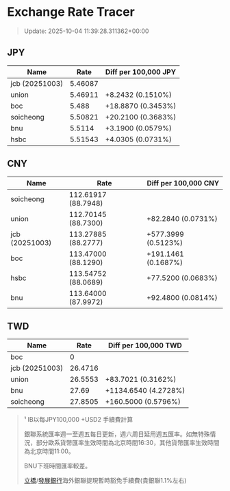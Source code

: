 # Exchange Rate Tracer

> Update: 2025-10-04 11:39:28.311362+00:00

## JPY

| Name           |    Rate | Diff per 100,000 JPY   |
|----------------|---------|------------------------|
| jcb (20251003) | 5.46087 |                        |
| union          | 5.46911 | +8.2432 (0.1510%)      |
| boc            | 5.488   | +18.8870 (0.3453%)     |
| soicheong      | 5.50821 | +20.2100 (0.3683%)     |
| bnu            | 5.5114  | +3.1900 (0.0579%)      |
| hsbc           | 5.51543 | +4.0305 (0.0731%)      |

## CNY

| Name           | Rate                | Diff per 100,000 CNY   |
|----------------|---------------------|------------------------|
| soicheong      | 112.61917	(88.7948) |                        |
| union          | 112.70145	(88.7300) | +82.2840 (0.0731%)     |
| jcb (20251003) | 113.27885	(88.2777) | +577.3999 (0.5123%)    |
| boc            | 113.47000	(88.1290) | +191.1461 (0.1687%)    |
| hsbc           | 113.54752	(88.0689) | +77.5200 (0.0683%)     |
| bnu            | 113.64000	(87.9972) | +92.4800 (0.0814%)     |

## TWD

| Name           |    Rate | Diff per 100,000 TWD   |
|----------------|---------|------------------------|
| boc            |  0      |                        |
| jcb (20251003) | 26.4716 |                        |
| union          | 26.5553 | +83.7021 (0.3162%)     |
| bnu            | 27.69   | +1134.6540 (4.2728%)   |
| soicheong      | 27.8505 | +160.5000 (0.5796%)    |


> ¹ IB以每JPY100,000 +USD2 手續費計算
>
> 銀聯系統匯率週一至週五每日更新，週六周日延用週五匯率。如無特殊情況，部分歐系貨幣匯率生效時間為北京時間16:30，其他貨幣匯率生效時間為北京時間11:00。
>
> BNU下班時間匯率較差。
>
> [立橋](https://www.wlbank.com.mo/uploads/ueditor/file/20181211/1544536513900230.pdf)/[發展銀行](https://www.mdb.com.mo/Service_Charges_20230728.pdf)海外銀聯提現暫時豁免手續費(貴銀聯1.1%左右)

